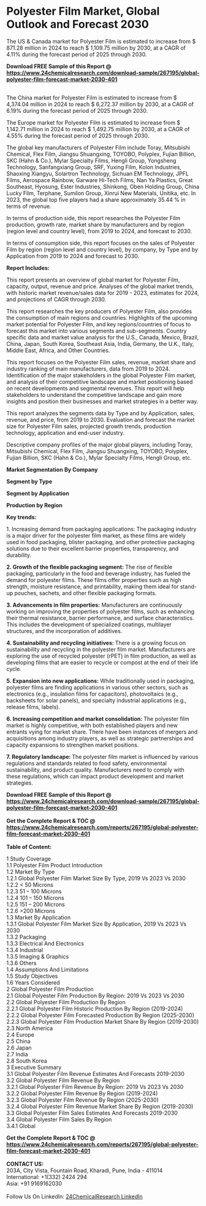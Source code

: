<h1>Polyester Film Market, Global Outlook and Forecast 2030</h1><p>
</p><p>
The US &amp; Canada market for Polyester Film is estimated to increase from $ 871.28 million in 2024 to reach $ 1,109.75 million by 2030, at a CAGR of 4.11% during the forecast period of 2025 through 2030.</p><p>
</p><div><b>Download FREE Sample of this Report @ 
            <a href="https://www.24chemicalresearch.com/download-sample/267195/global-polyester-film-forecast-market-2030-401">
            https://www.24chemicalresearch.com/download-sample/267195/global-polyester-film-forecast-market-2030-401</a></b></div><br><p>
The China market for Polyester Film is estimated to increase from $ 4,374.04 million in 2024 to reach $ 6,272.37 million by 2030, at a CAGR of 6.19% during the forecast period of 2025 through 2030.</p><p>
</p><p>
The Europe market for Polyester Film is estimated to increase from $ 1,142.71 million in 2024 to reach $ 1,492.75 million by 2030, at a CAGR of 4.55% during the forecast period of 2025 through 2030.</p><p>
</p><p>
The global key manufacturers of Polyester Film include Toray, Mitsubishi Chemical, Flex Film, Jiangsu Shuangxing, TOYOBO, Polyplex, Fujian Billion, SKC (Hahn &amp; Co.), Mylar Specialty Films, Hengli Group, Yongsheng Technology, Sanfangxiang Group, SRF, Yuxing Film, Kolon Industries, Shaoxing Xiangyu, Solartron Technology, Sichuan EM Technology, JPFL Films, Aerospace Rainbow, Garware Hi-Tech Films, Nan Ya Plastics, Great Southeast, Hyosung, Ester Industries, Shinkong, Oben Holding Group, China Lucky Film, Terphane, Sumilon Group, Xinrui New Materials, Unitika, etc. In 2023, the global top five players had a share approximately 35.44 % in terms of revenue.</p><p>
</p><p>
In terms of production side, this report researches the Polyester Film production, growth rate, market share by manufacturers and by region (region level and country level), from 2019 to 2024, and forecast to 2030.</p><p>
</p><p>
In terms of consumption side, this report focuses on the sales of Polyester Film by region (region level and country level), by company, by Type and by Application from 2019 to 2024 and forecast to 2030.</p><p>
</p><p>
<strong>Report Includes:</strong></p><p>
</p><p>
This report presents an overview of global market for Polyester Film, capacity, output, revenue and price. Analyses of the global market trends, with historic market revenue/sales data for 2019 - 2023, estimates for 2024, and projections of CAGR through 2030.</p><p>
</p><p>
This report researches the key producers of Polyester Film, also provides the consumption of main regions and countries. Highlights of the upcoming market potential for Polyester Film, and key regions/countries of focus to forecast this market into various segments and sub-segments. Country specific data and market value analysis for the U.S., Canada, Mexico, Brazil, China, Japan, South Korea, Southeast Asia, India, Germany, the U.K., Italy, Middle East, Africa, and Other Countries.</p><p>
</p><p>
This report focuses on the Polyester Film sales, revenue, market share and industry ranking of main manufacturers, data from 2019 to 2024. Identification of the major stakeholders in the global Polyester Film market, and analysis of their competitive landscape and market positioning based on recent developments and segmental revenues. This report will help stakeholders to understand the competitive landscape and gain more insights and position their businesses and market strategies in a better way.</p><p>
</p><p>
This report analyzes the segments data by Type and by Application, sales, revenue, and price, from 2019 to 2030. Evaluation and forecast the market size for Polyester Film sales, projected growth trends, production technology, application and end-user industry.</p><p>
</p><p>
Descriptive company profiles of the major global players, including Toray, Mitsubishi Chemical, Flex Film, Jiangsu Shuangxing, TOYOBO, Polyplex, Fujian Billion, SKC (Hahn &amp; Co.), Mylar Specialty Films, Hengli Group, etc.</p><p>
</p><p>
<strong>Market Segmentation</strong>
<strong>By Company</strong></p><p>
</p><p>
<strong>Segment by Type</strong></p><p>
</p><p>
<strong>Segment by Application</strong></p><p>
</p><p>
<strong>Production by Region</strong></p><p>
</p><p>
<strong>Key trends:</strong></p><p>
1. Increasing demand from packaging applications: The packaging industry is a major driver for the polyester film market, as these films are widely used in food packaging, blister packaging, and other protective packaging solutions due to their excellent barrier properties, transparency, and durability.</p><p>
<strong>2. Growth of the flexible packaging segment:</strong> The rise of flexible packaging, particularly in the food and beverage industry, has fueled the demand for polyester films. These films offer properties such as high strength, moisture resistance, and printability, making them ideal for stand-up pouches, sachets, and other flexible packaging formats.</p><p>
<strong>3. Advancements in film properties:</strong> Manufacturers are continuously working on improving the properties of polyester films, such as enhancing their thermal resistance, barrier performance, and surface characteristics. This includes the development of specialized coatings, multilayer structures, and the incorporation of additives.</p><p>
<strong>4. Sustainability and recycling initiatives: </strong>There is a growing focus on sustainability and recycling in the polyester film market. Manufacturers are exploring the use of recycled polyester (rPET) in film production, as well as developing films that are easier to recycle or compost at the end of their life cycle.</p><p>
<strong>5. Expansion into new applications:</strong> While traditionally used in packaging, polyester films are finding applications in various other sectors, such as electronics (e.g., insulation films for capacitors), photovoltaics (e.g., backsheets for solar panels), and specialty industrial applications (e.g., release films, labels).</p><p>
<strong>6. Increasing competition and market consolidation: </strong>The polyester film market is highly competitive, with both established players and new entrants vying for market share. There have been instances of mergers and acquisitions among industry players, as well as strategic partnerships and capacity expansions to strengthen market positions.</p><p>
<strong>7. Regulatory landscape: </strong>The polyester film market is influenced by various regulations and standards related to food safety, environmental sustainability, and product quality. Manufacturers need to comply with these regulations, which can impact product development and market strategies.</p><div><b>Download FREE Sample of this Report @ 
            <a href="https://www.24chemicalresearch.com/download-sample/267195/global-polyester-film-forecast-market-2030-401">
            https://www.24chemicalresearch.com/download-sample/267195/global-polyester-film-forecast-market-2030-401</a></b></div><br><div><b>Get the Complete Report & TOC @ 
            <a href="https://www.24chemicalresearch.com/reports/267195/global-polyester-film-forecast-market-2030-401">
            https://www.24chemicalresearch.com/reports/267195/global-polyester-film-forecast-market-2030-401</a></b></div><br>
            <b>Table of Content:</b><p>1 Study Coverage<br />
1.1 Polyester Film Product Introduction<br />
1.2 Market By Type<br />
1.2.1 Global Polyester Film Market Size By Type, 2019 Vs 2023 Vs 2030<br />
1.2.2 < 50 Microns<br />
1.2.3 51 &#150; 100 Microns<br />
1.2.4 101 &#150; 150 Microns<br />
1.2.5 151 &#150; 200 Microns<br />
1.2.6 >200 Microns<br />
1.3 Market By Application<br />
1.3.1 Global Polyester Film Market Size By Application, 2019 Vs 2023 Vs 2030<br />
1.3.2 Packaging<br />
1.3.3 Electrical And Electronics<br />
1.3.4 Industrial<br />
1.3.5 Imaging & Graphics<br />
1.3.6 Others<br />
1.4 Assumptions And Limitations<br />
1.5 Study Objectives<br />
1.6 Years Considered<br />
2 Global Polyester Film Production<br />
2.1 Global Polyester Film Production By Region: 2019 Vs 2023 Vs 2030<br />
2.2 Global Polyester Film Production By Region<br />
2.2.1 Global Polyester Film Historic Production By Region (2019-2024)<br />
2.2.2 Global Polyester Film Forecasted Production By Region (2025-2030)<br />
2.2.3 Global Polyester Film Production Market Share By Region (2019-2030)<br />
2.3 North America<br />
2.4 Europe<br />
2.5 China<br />
2.6 Japan<br />
2.7 India<br />
2.8 South Korea<br />
3 Executive Summary<br />
3.1 Global Polyester Film Revenue Estimates And Forecasts 2019-2030<br />
3.2 Global Polyester Film Revenue By Region<br />
3.2.1 Global Polyester Film Revenue By Region: 2019 Vs 2023 Vs 2030<br />
3.2.2 Global Polyester Film Revenue By Region (2019-2024)<br />
3.2.3 Global Polyester Film Revenue By Region (2025-2030)<br />
3.2.4 Global Polyester Film Revenue Market Share By Region (2019-2030)<br />
3.3 Global Polyester Film Sales Estimates And Forecasts 2019-2030<br />
3.4 Global Polyester Film Sales By Region<br />
3.4.1 Global</p><div><b>Get the Complete Report & TOC @ 
            <a href="https://www.24chemicalresearch.com/reports/267195/global-polyester-film-forecast-market-2030-401">
            https://www.24chemicalresearch.com/reports/267195/global-polyester-film-forecast-market-2030-401</a></b></div><br><b>CONTACT US:</b><br>
            203A, City Vista, Fountain Road, Kharadi, Pune, India - 411014<br>
            International: +1(332) 2424 294<br>
            Asia: +91 9169162030 <br><br>
            Follow Us On LinkedIn: <a href="https://www.linkedin.com/company/24chemicalresearch/">24ChemicalResearch LinkedIn</a>